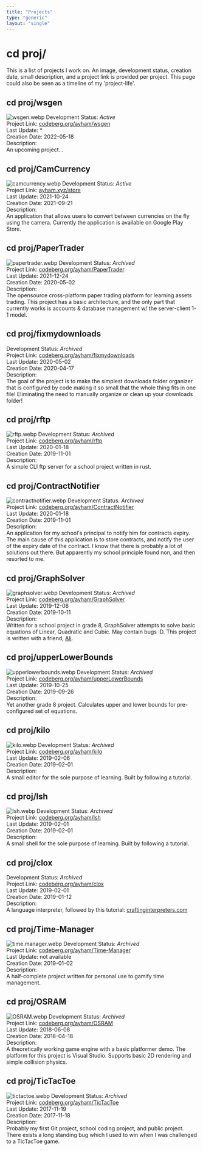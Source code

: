 ```yaml
---
title: "Projects"
type: "generic"
layout: "single"
---
```


# cd proj/
This is a list of projects I work on. An image, development status,
creation date, small description, and a project link is provided per project.
This page could also be seen as a timeline of my 'project-life'.

## cd proj/wsgen
![wsgen.webp](pix/proj/wsgen.webp "wsgen")
Development Status: *Active*  
Project Link: [codeberg.org/ayham/wsgen](https://codeberg.org/ayham/wsgen.db)  
Last Update: *  
Creation Date: 2022-05-18  
Description:  
An upcoming project...

## cd proj/CamCurrency
![camcurrency.webp](pix/proj/camcurrency.webp "camcurrency")
Development Status: *Active*  
Project Link: [ayham.xyz/store](https://ayham.xyz/store)  
Last Update: 2021-10-24  
Creation Date: 2021-09-21  
Description:  
An application that allows users to convert between currencies on the fly using
the camera. Currently the application is available on Google Play Store.

## cd proj/PaperTrader
![papertrader.webp](pix/proj/papertrader.webp "papertrader")
Development Status: *Archived*  
Project Link: [codeberg.org/ayham/PaperTrader](https://codeberg.org/ayham/PaperTrader)  
Last Update: 2021-12-24  
Creation Date: 2020-05-02  
Description:  
The opensource cross-platform paper trading platform for
learning assets trading. This project has a basic architecture,
and the only part that currently works is accounts &amp; database
management w/ the server-client 1-1 model.

## cd proj/fixmydownloads
Development Status: *Archived*  
Project Link: [codeberg.org/ayham/fixmydownloads](https://codeberg.org/ayham/fixmydownloads)  
Last Update: 2020-05-02  
Creation Date: 2020-04-17  
Description:  
The goal of the project is to make the simplest downloads folder organizer that
is configured by code making it so small that the whole thing fits in one file!
Eliminating the need to manually organize or clean up your downloads folder!

## cd proj/rftp
![rftp.webp](pix/proj/rftp.webp "rftp")
Development Status: *Archived*  
Project Link: [codeberg.org/ayham/rftp](https://codeberg.org/ayham/rftp)  
Last Update: 2020-01-18  
Creation Date: 2019-11-01  
Description:  
A simple CLI ftp server for a school project written in rust.

## cd proj/ContractNotifier
![contractnotifier.webp](pix/proj/contractnotifier.webp "contractnotifier")
Development Status: *Archived*  
Project Link: [codeberg.org/ayham/ContractNotifier](https://codeberg.org/ayham/ContractNotifier)  
Last Update: 2020-01-18  
Creation Date: 2019-11-01  
Description:  
An application for my school's principal to notify him for contracts expiry. 
The main cause of this application is to store contracts, and notify the user
of the expiry date of the contract. I know that there is probably a lot of
solutions out there. But apparently my school principle found non, and then
resorted to me.

## cd proj/GraphSolver
![graphsolver.webp](pix/proj/graphsolver.webp "graphsolver")
Development Status: *Archived*  
Project Link: [codeberg.org/ayham/GraphSolver](https://codeberg.org/ayham/GraphSolver)  
Last Update: 2019-12-08  
Creation Date: 2019-10-11  
Description:  
Written for a school project in grade 8, GraphSolver attempts to solve basic
equations of Linear, Quadratic and Cubic. May contain bugs :D. This project
is written with a friend, [Ali](https://github.com/AliAlboainin96).

## cd proj/upperLowerBounds
![upperlowerbounds.webp](pix/proj/upperlowerbounds.webp "upperlowerbounds")
Development Status: *Archived*  
Project Link: [codeberg.org/ayham/upperLowerBounds](https://codeberg.org/ayham/upperLowerBounds)  
Last Update: 2019-10-25  
Creation Date: 2019-09-26  
Description:  
Yet another grade 8 project. Calculates upper and lower bounds for
pre-configured set of equations.

## cd proj/kilo
![kilo.webp](pix/proj/kilo.webp "kilo")
Development Status: *Archived*  
Project Link: [codeberg.org/ayham/kilo](https://codeberg.org/ayham/kilo)  
Last Update: 2019-02-06  
Creation Date: 2019-02-01  
Description:  
A small editor for the sole purpose of learning. Built by following a tutorial.

## cd proj/lsh
![lsh.webp](pix/proj/lsh.webp "lsh")
Development Status: *Archived*  
Project Link: [codeberg.org/ayham/lsh](https://codeberg.org/ayham/lsh)  
Last Update: 2019-02-01  
Creation Date: 2019-02-01  
Description:  
A small shell for the sole purpose of learning. Built by following a tutorial.

## cd proj/clox
Development Status: *Archived*  
Project Link: [codeberg.org/ayham/clox](https://codeberg.org/ayham/clox)  
Last Update: 2019-02-01  
Creation Date: 2019-01-12  
Description:  
A language interpreter, followed by this tutorial:
[craftinginterpreters.com](http://www.craftinginterpreters.com/)

## cd proj/Time-Manager
![time.manager.webp](pix/proj/time.manager.webp "time.manager")
Development Status: *Archived*  
Project Link: [codeberg.org/ayham/Time-Manager](https://codeberg.org/ayham/Time-Manager)  
Last Update: not available  
Creation Date: 2019-01-02  
Description:  
A half-complete project written for personal use to gamify time management.

## cd proj/OSRAM
![OSRAM.webp](pix/proj/osram.webp "osram.webp")
Development Status: *Archived*  
Project Link: [codeberg.org/ayham/OSRAM](https://codeberg.org/ayham/OSRAM)  
Last Update: 2018-06-08  
Creation Date: 2018-04-18  
Description:  
A theoretically working game engine with a basic platformer demo. The platform
for this project is Visual Studio. Supports basic 2D rendering and simple
collision physics.

## cd proj/TicTacToe
![tictactoe.webp](pix/proj/tictactoe.webp "tictactoe")
Development Status: *Archived*  
Project Link: [codeberg.org/ayham/TicTacToe](https://codeberg.org/ayham/TicTacToe)  
Last Update: 2017-11-19  
Creation Date: 2017-11-18  
Description:  
Probably my first Git project, school coding project, and public project. 
There exists a long standing bug which I used to win when I was challenged
to a TicTacToe game.
